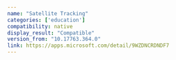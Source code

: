 ```yaml
---
name: "Satellite Tracking"
categories: ['education']
compatibility: native
display_result: "Compatible"
version_from: "10.17763.364.0"
link: https://apps.microsoft.com/detail/9WZDNCRDNDF7
---
```

